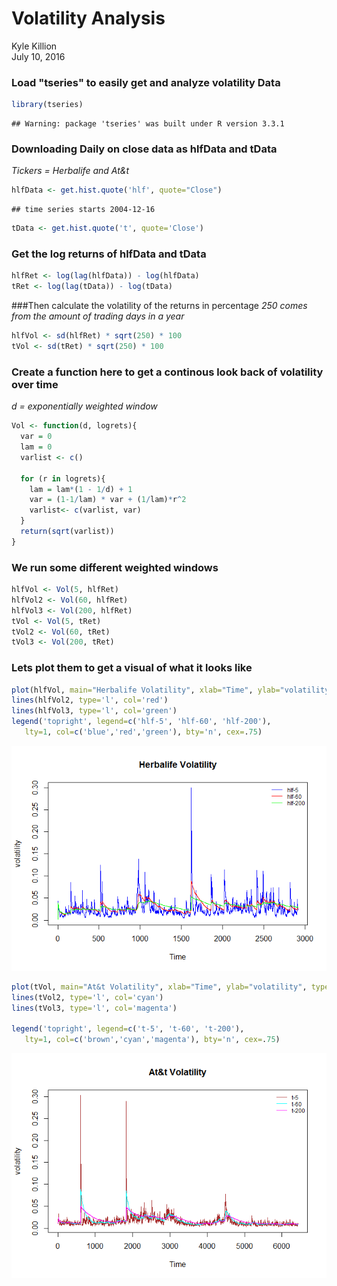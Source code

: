 # Volatility Analysis
Kyle Killion  
July 10, 2016  

### Load "tseries" to easily get and analyze volatility Data

```r
library(tseries)
```

```
## Warning: package 'tseries' was built under R version 3.3.1
```


### Downloading Daily on close data as hlfData and tData
*Tickers = Herbalife and At&t*


```r
hlfData <- get.hist.quote('hlf', quote="Close")
```

```
## time series starts 2004-12-16
```

```r
tData <- get.hist.quote('t', quote='Close')
```

### Get the log returns of hlfData and tData

```r
hlfRet <- log(lag(hlfData)) - log(hlfData)
tRet <- log(lag(tData)) - log(tData)
```

###Then calculate the volatility of the returns in percentage
*250 comes from the amount of trading days in a year*

```r
hlfVol <- sd(hlfRet) * sqrt(250) * 100
tVol <- sd(tRet) * sqrt(250) * 100
```

### Create a function here to get a continous look back of volatility over time
*d = exponentially weighted window*


```r
Vol <- function(d, logrets){
  var = 0
  lam = 0
  varlist <- c()
  
  for (r in logrets){
    lam = lam*(1 - 1/d) + 1
    var = (1-1/lam) * var + (1/lam)*r^2
    varlist<- c(varlist, var)
  }
  return(sqrt(varlist))
}
```


### We run some different weighted windows 

```r
hlfVol <- Vol(5, hlfRet)
hlfVol2 <- Vol(60, hlfRet)
hlfVol3 <- Vol(200, hlfRet)
tVol <- Vol(5, tRet)
tVol2 <- Vol(60, tRet)
tVol3 <- Vol(200, tRet)
```

### Lets plot them to get a visual of what it looks like

```r
plot(hlfVol, main="Herbalife Volatility", xlab="Time", ylab="volatility", type='l', col='blue')
lines(hlfVol2, type='l', col='red')
lines(hlfVol3, type='l', col='green')
legend('topright', legend=c('hlf-5', 'hlf-60', 'hlf-200'), 
   lty=1, col=c('blue','red','green'), bty='n', cex=.75)
```

![](Volatility_files/figure-html/unnamed-chunk-7-1.png)<!-- -->

```r
plot(tVol, main="At&t Volatility", xlab="Time", ylab="volatility", type='l', col='brown')
lines(tVol2, type='l', col='cyan')
lines(tVol3, type='l', col='magenta')

legend('topright', legend=c('t-5', 't-60', 't-200'), 
   lty=1, col=c('brown','cyan','magenta'), bty='n', cex=.75)
```

![](Volatility_files/figure-html/unnamed-chunk-7-2.png)<!-- -->



